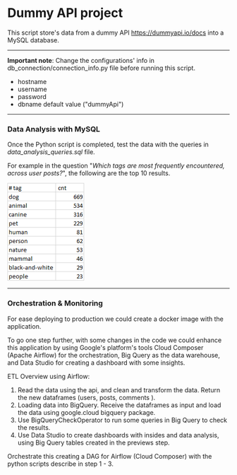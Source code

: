 # Dummy API project 
This script store's data from a dummy API https://dummyapi.io/docs into a MySQL database.

---
**Important note**: Change the configurations' info in db_connection/connection_info.py file before running this script.

- hostname
- username
- password
- dbname default value ("dummyApi")

---
### Data Analysis with MySQL 

Once the Python script is completed, test the data with the queries in *data_analysis_queries.sql* file.

For example in the question "*Which tags are most frequently encountered, across user posts?*", the following are the top 10 results.

![img_2.png](img_2.png)

---

### Orchestration & Monitoring

For ease deploying to production we could create a docker image with the application.

To go one step further, with some changes in the code we could enhance this application by using Google's platform's tools Cloud Composer (Apache Airflow) for the orchestration, Big Query as the data warehouse, and Data Studio for creating a dashboard with some insights. 

ETL Overview using Airflow:
1. Read the data using the api, and clean and transform the data. Return the new dataframes (users, posts, comments ).
2. Loading data into BigQuery. Receive the dataframes as input and load the data using google.cloud bigquery package.
3. Use BigQueryCheckOperator to run some queries in Big Query to check the results. 
4. Use Data Studio to create dashboards with insides and data analysis, using Big Query tables created in the previews step. 

Orchestrate this creating a DAG for Airflow (Cloud Composer) with the python scripts describe in step 1 - 3.